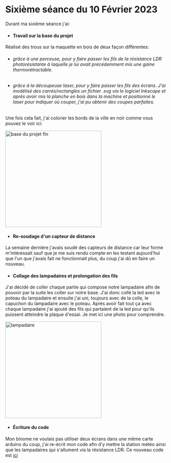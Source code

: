 # Sixième séance du 10 Février 2023

Durant ma sixième séance j'ai:

- #### Travail sur la base du projet

Réalisé des trous sur la maquette en bois de deux façon différentes:
- ###### grâce à une perceuse, pour y faire passer les fils de la résistance LDR photorésistante à laquelle je lui avait précédemment mis une gaine thermorétractable.
- ###### grâce à la découpeuse laser, pour y faire passer les fils des écrans. J'ai modélisé des carrés/rectangles un fichier .svg via le logiciel Inkscape et après avoir mis la planche en bois dans la machine et positionné le laser pour indiquer où couper, j'ai pu obtenir des coupes parfaites.  

Une fois cela fait, j'ai colorier les bords de la ville en noir comme vous pouvez le voir ici:

<img src="https://github.com/villeautonome/Ville-Connectee/blob/main/rapport%20séances/Francesco/images/planche_base_noir.jpeg" alt="base du projet fin" 
height="300">

- #### Re-soudage d'un capteur de distance

La semaine dernière j'avais soudé des capteurs de distance car leur forme m'intéressait sauf que je me suis rendu compte en les testant aujourd'hui que l'un que j'avais fait ne fonctionnait plus, du coup j'ai dû en faire un nouveau.

- #### Collage des lampadaires et prolongation des fils

J'ai décidé de coller chaque partie qui compose notre lampadaire afin de pouvoir par la suite les coller sur notre base. J'ai donc collé la led avec le poteau du lampadaire et ensuite j'ai uni, toujours avec de la colle, le capuchon du lampadaire avec le poteau. Après avoir fait tout ça avec chaque lampadaire j'ai ajouté des fils qui partaient de la led pour qu'ils puissent atteindre la plaque d'essai. Je met ici une photo pour comprendre. 

<img src="https://github.com/villeautonome/Ville-Connectee/blob/main/rapport%20séances/Francesco/images/lampadaire_long.jpeg" alt="lampadaire" 
height="300">

- #### Écriture du code

Mon binome ne voulais pas utiliser deux écrans dans une même carte arduino du coup, j'ai re-écrit mon code afin d'y mettre la station météo ainsi que les lampadaires qui s'allument via la résistance LDR. Ce nouveau code est [ici](https://github.com/villeautonome/Ville-Connectee/tree/main/rapport%20séances/Francesco/codes/meteo_lampadaire.ino)


